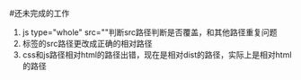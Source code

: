 #还未完成的工作
1. js type="whole" src=""判断src路径判断是否覆盖，和其他路径重复问题
2. 标签的src路径更改成正确的相对路径
3. css和js路径相对html的路径出错，现在是相对dist的路径，实际上是相对html的路径